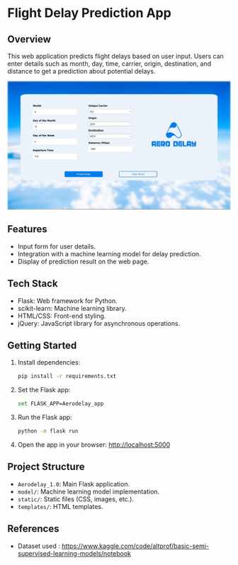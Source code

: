 # Flight Delay Prediction App

## Overview

This web application predicts flight delays based on user input. 
Users can enter details such as month, day, time, carrier, origin, destination, and distance to get a prediction about potential delays.

![Interface Screenshot](screenshot.JPG)

## Features

- Input form for user details.
- Integration with a machine learning model for delay prediction.
- Display of prediction result on the web page.

## Tech Stack

- Flask: Web framework for Python.
- scikit-learn: Machine learning library.
- HTML/CSS: Front-end styling.
- jQuery: JavaScript library for asynchronous operations.

## Getting Started

1. Install dependencies:

    ```bash
    pip install -r requirements.txt
    ```

1. Set the Flask app:

    ```bash
    set FLASK_APP=Aerodelay_app
    ```


2. Run the Flask app:

    ```bash
    python -m flask run
    ```

3. Open the app in your browser: [http://localhost:5000](http://localhost:5000)

## Project Structure

- `Aerodelay_1.0`: Main Flask application.
- `model/`: Machine learning model implementation.
- `static/`: Static files (CSS, images, etc.).
- `templates/`: HTML templates.

## References

- Dataset used : https://www.kaggle.com/code/altprof/basic-semi-supervised-learning-models/notebook




